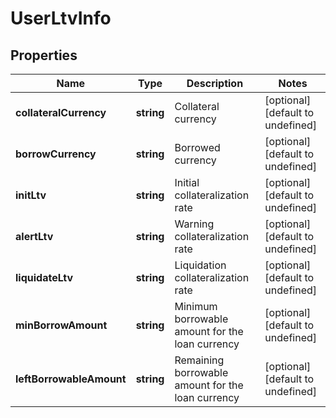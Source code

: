 # UserLtvInfo

## Properties

Name | Type | Description | Notes
------------ | ------------- | ------------- | -------------
**collateralCurrency** | **string** | Collateral currency | [optional] [default to undefined]
**borrowCurrency** | **string** | Borrowed currency | [optional] [default to undefined]
**initLtv** | **string** | Initial collateralization rate | [optional] [default to undefined]
**alertLtv** | **string** | Warning collateralization rate | [optional] [default to undefined]
**liquidateLtv** | **string** | Liquidation collateralization rate | [optional] [default to undefined]
**minBorrowAmount** | **string** | Minimum borrowable amount for the loan currency | [optional] [default to undefined]
**leftBorrowableAmount** | **string** | Remaining borrowable amount for the loan currency | [optional] [default to undefined]

